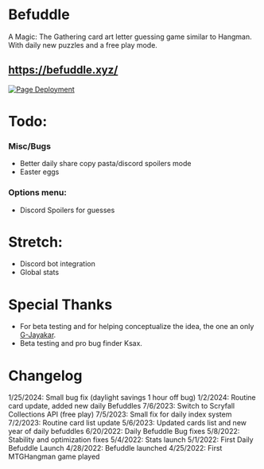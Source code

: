 # Befuddle
A Magic: The Gathering card art letter guessing game similar to Hangman. With daily new puzzles and a free play mode.

## https://befuddle.xyz/

[![Page Deployment](https://github.com/suitangi/Befuddle/actions/workflows/static.yml/badge.svg)](https://github.com/suitangi/Befuddle/actions/workflows/static.yml)

# Todo:


### Misc/Bugs
-   Better daily share copy pasta/discord spoilers mode
-   Easter eggs

### Options menu:
-   Discord Spoilers for guesses

# Stretch:
-   Discord bot integration
-   Global stats

# Special Thanks
-   For beta testing and for helping conceptualize the idea, the one an only [G-Jayakar](https://github.com/G-Jayakar).
-   Beta testing and pro bug finder Ksax.

# Changelog
1/25/2024: Small bug fix (daylight savings 1 hour off bug)
1/2/2024: Routine card update, added new daily Befuddles
7/6/2023: Switch to Scryfall Collections API (free play)
7/5/2023: Small fix for daily index system
7/2/2023: Routine card list update
5/6/2023: Updated cards list and new year of daily befuddles
6/20/2022: Daily Befuddle Bug fixes
5/8/2022: Stability and optimization fixes
5/4/2022: Stats launch
5/1/2022: First Daily Befuddle Launch
4/28/2022: Befuddle launched
4/25/2022: First MTGHangman game played
```
